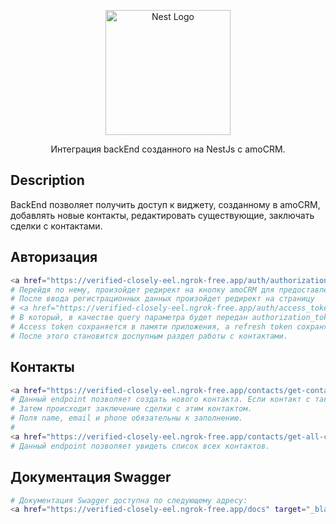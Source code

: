 <p align="center">
  <a href="http://nestjs.com/" target="blank"><img src="https://nestjs.com/img/logo-small.svg" width="200" alt="Nest Logo" /></a>
</p>

[circleci-image]: https://img.shields.io/circleci/build/github/nestjs/nest/master?token=abc123def456
[circleci-url]: https://circleci.com/gh/nestjs/nest

  <p align="center">Интеграция backEnd созданного на NestJs  с amoCRM.</p>

## Description

BackEnd позволяет получить доступ к виджету, созданному в amoCRM, добавлять новые контакты, редактировать существующие, заключать сделки с контактами.

## Авторизация

```bash
<a href="https://verified-closely-eel.ngrok-free.app/auth/authorization_token" target="_blank">
# Перейдя по нему, произойдет редирект на кнопку amoCRM для предоставления доступа к Виджету интеграции.
# После ввода регистрационных данных произойдет редирект на страницу
# <a href="https://verified-closely-eel.ngrok-free.app/auth/access_token" target="_blank"> 
# В который, в качестве query параметра будет передан authorization_token, который будет обменян на access и refresh tokens.
# Access token сохраняется в памяти приложения, а refresh token сохраняется в в ccokies с флагом httpOnly.
# После этого становится доспупным раздел работы с контактами.
```

## Контакты

```bash
<a href="https://verified-closely-eel.ngrok-free.app/contacts/get-contact?name=sddf&email=sdfggeee@mail.ru&phone=98754732132" target="_blank">
# Данный endpoint позволяет создать нового контакта. Если контакт с таким email и/или phone существует, то данные о нём обновляются. 
# Затем происходит заключение сделки с этим контактом.
# Поля name, email и phone обязательны к заполнению.
#
<a href="https://verified-closely-eel.ngrok-free.app/contacts/get-all-contacts" target="_blank">
# Данный endpoint позволяет увидеть список всех контактов.
```

## Документация Swagger

```bash
# Документация Swagger доступна по следующему адресу: 
<a href="https://verified-closely-eel.ngrok-free.app/docs" target="_blank">
```
